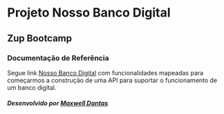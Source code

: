 # Projeto Nosso Banco Digital
## Zup Bootcamp

### Documentação de Referência

Segue link [Nosso Banco Digital](https://trello.com/b/aiSaSAbi/nosso-banco-digital) 
com funcionalidades mapeadas para começarmos a construção de uma API para suportar o funcionamento de um banco digital.

##### Desenvolvido por [Maxwell Dantas](https://github.com/maxdsouza)
